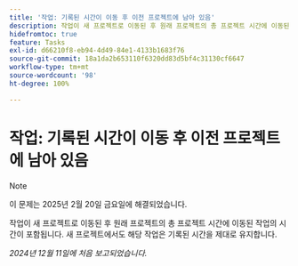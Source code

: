 ```yaml
---
title: '작업: 기록된 시간이 이동 후 이전 프로젝트에 남아 있음'
description: 작업이 새 프로젝트로 이동된 후 원래 프로젝트의 총 프로젝트 시간에 이동된 작업의 시간이 포함됩니다. 새 프로젝트에서도 해당 작업은 기록된 시간을 제대로 유지합니다.
hidefromtoc: true
feature: Tasks
exl-id: d66210f8-eb94-4d49-84e1-4133b1683f76
source-git-commit: 18a1da2b653110f6320dd83d5bf4c31130cf6647
workflow-type: tm+mt
source-wordcount: '98'
ht-degree: 100%

---
```


# 작업: 기록된 시간이 이동 후 이전 프로젝트에 남아 있음

>[!NOTE]
>
>이 문제는 2025년 2월 20일 금요일에 해결되었습니다.

작업이 새 프로젝트로 이동된 후 원래 프로젝트의 총 프로젝트 시간에 이동된 작업의 시간이 포함됩니다. 새 프로젝트에서도 해당 작업은 기록된 시간을 제대로 유지합니다.

_2024년 12월 11일에 처음 보고되었습니다._
